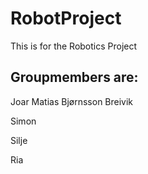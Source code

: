# RobotProject
This is for the Robotics Project


## Groupmembers are:

Joar Matias Bjørnsson Breivik

Simon

Silje

Ria
